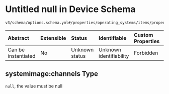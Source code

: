 # Untitled null in Device Schema

```txt
v3/schema/options.schema.yml#/properties/operating_systems/items/properties/options/items/properties/remote_values/properties/systemimage:channels
```



| Abstract            | Extensible | Status         | Identifiable            | Custom Properties | Additional Properties | Access Restrictions | Defined In                                                          |
| :------------------ | :--------- | :------------- | :---------------------- | :---------------- | :-------------------- | :------------------ | :------------------------------------------------------------------ |
| Can be instantiated | No         | Unknown status | Unknown identifiability | Forbidden         | Allowed               | none                | [device.schema.json*](../device.schema.json "open original schema") |

## systemimage:channels Type

`null`, the value must be null
